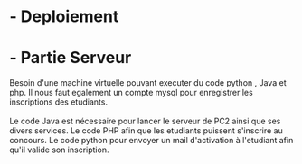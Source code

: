 # - Deploiement

# - Partie Serveur

Besoin d'une machine virtuelle pouvant executer du code python , Java et php.
Il nous faut egalement un compte mysql pour enregistrer les inscriptions des etudiants.
<br/><br/>
Le code Java est nécessaire pour lancer le serveur de PC2 ainsi que ses divers services.
Le code PHP afin que les etudiants puissent s'inscrire au concours.
Le code python pour envoyer un mail d'activation à l'etudiant afin qu'il valide son inscription.

